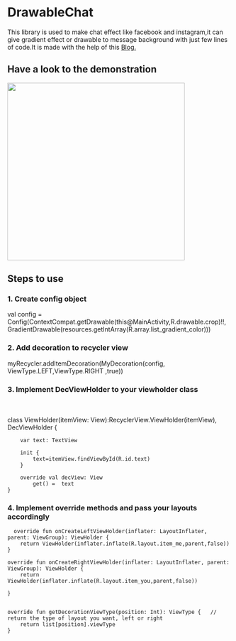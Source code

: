 # DrawableChat
This library is used to make chat effect like facebook and instagram,it can give gradient effect or drawable to message background with just few lines of code.It is made with the help of this <a href="https://noties.io/blog/2019/04/23/gradientmessenger/index.html">
 Blog.</a>

<h2>Have a look to the demonstration</h2>
        
<img src="https://noties.io/assets/images/gradient-messenger-round-2.png" width="400">

<h2>Steps to use</h2>

<h3>1. Create config object</h3>
  val config = Config(ContextCompat.getDrawable(this@MainActivity,R.drawable.crop)!!,      
            GradientDrawable(resources.getIntArray(R.array.list_gradient_color)))

<h3>2. Add decoration to recycler view</h3>
  myRecycler.addItemDecoration(MyDecoration(config, ViewType.LEFT,ViewType.RIGHT ,true))

<h3>3. Implement DecViewHolder to your viewholder class</h3>
</br>
</br>
  class ViewHolder(itemView: View):RecyclerView.ViewHolder(itemView), DecViewHolder { 
  
        var text: TextView
        
        init {
            text=itemView.findViewById(R.id.text)
        }

        override val decView: View   
            get() =  text
    }
    
 <h3>4. Implement override methods and pass your layouts accordingly</h3>
    
    
      override fun onCreateLeftViewHolder(inflater: LayoutInflater, parent: ViewGroup): ViewHolder {
        return ViewHolder(inflater.inflate(R.layout.item_me,parent,false))
    }

    override fun onCreateRightViewHolder(inflater: LayoutInflater, parent: ViewGroup): ViewHolder {
        return ViewHolder(inflater.inflate(R.layout.item_you,parent,false))

    }


    override fun getDecorationViewType(position: Int): ViewType {   // return the type of layout you want, left or right
        return list[position].viewType
    }


